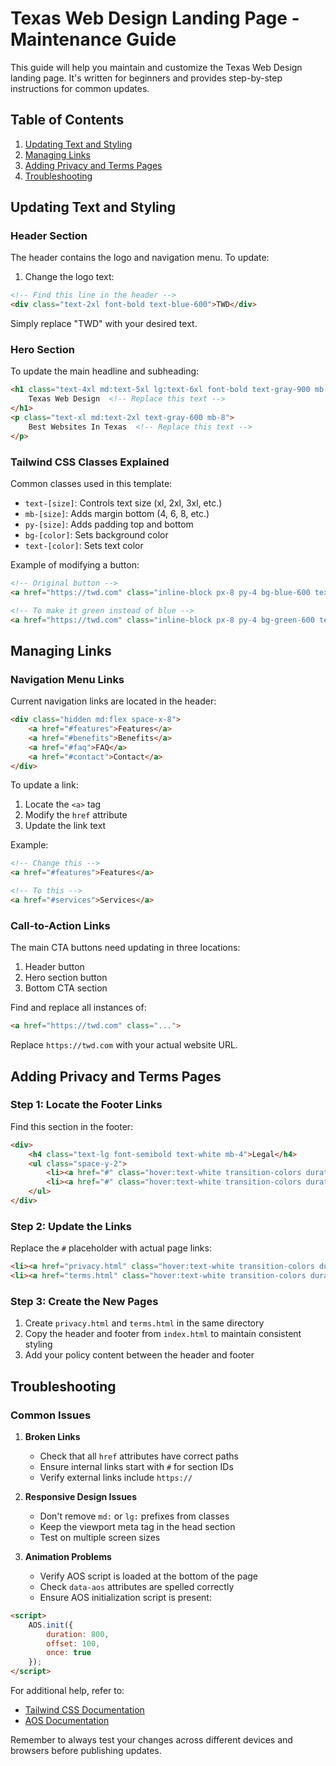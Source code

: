# Texas Web Design Landing Page - Maintenance Guide

This guide will help you maintain and customize the Texas Web Design landing page. It's written for beginners and provides step-by-step instructions for common updates.

## Table of Contents
1. [Updating Text and Styling](#updating-text-and-styling)
2. [Managing Links](#managing-links)
3. [Adding Privacy and Terms Pages](#adding-privacy-and-terms-pages)
4. [Troubleshooting](#troubleshooting)

## Updating Text and Styling

### Header Section
The header contains the logo and navigation menu. To update:

1. Change the logo text:
```html
<!-- Find this line in the header -->
<div class="text-2xl font-bold text-blue-600">TWD</div>
```
Simply replace "TWD" with your desired text.

### Hero Section
To update the main headline and subheading:
```html
<h1 class="text-4xl md:text-5xl lg:text-6xl font-bold text-gray-900 mb-6">
    Texas Web Design  <!-- Replace this text -->
</h1>
<p class="text-xl md:text-2xl text-gray-600 mb-8">
    Best Websites In Texas  <!-- Replace this text -->
</p>
```

### Tailwind CSS Classes Explained
Common classes used in this template:
- `text-[size]`: Controls text size (xl, 2xl, 3xl, etc.)
- `mb-[size]`: Adds margin bottom (4, 6, 8, etc.)
- `py-[size]`: Adds padding top and bottom
- `bg-[color]`: Sets background color
- `text-[color]`: Sets text color

Example of modifying a button:
```html
<!-- Original button -->
<a href="https://twd.com" class="inline-block px-8 py-4 bg-blue-600 text-white rounded-full">

<!-- To make it green instead of blue -->
<a href="https://twd.com" class="inline-block px-8 py-4 bg-green-600 text-white rounded-full">
```

## Managing Links

### Navigation Menu Links
Current navigation links are located in the header:
```html
<div class="hidden md:flex space-x-8">
    <a href="#features">Features</a>
    <a href="#benefits">Benefits</a>
    <a href="#faq">FAQ</a>
    <a href="#contact">Contact</a>
</div>
```

To update a link:
1. Locate the `<a>` tag
2. Modify the `href` attribute
3. Update the link text

Example:
```html
<!-- Change this -->
<a href="#features">Features</a>

<!-- To this -->
<a href="#services">Services</a>
```

### Call-to-Action Links
The main CTA buttons need updating in three locations:
1. Header button
2. Hero section button
3. Bottom CTA section

Find and replace all instances of:
```html
<a href="https://twd.com" class="...">
```
Replace `https://twd.com` with your actual website URL.

## Adding Privacy and Terms Pages

### Step 1: Locate the Footer Links
Find this section in the footer:
```html
<div>
    <h4 class="text-lg font-semibold text-white mb-4">Legal</h4>
    <ul class="space-y-2">
        <li><a href="#" class="hover:text-white transition-colors duration-300">Privacy Policy</a></li>
        <li><a href="#" class="hover:text-white transition-colors duration-300">Terms of Service</a></li>
    </ul>
</div>
```

### Step 2: Update the Links
Replace the `#` placeholder with actual page links:
```html
<li><a href="privacy.html" class="hover:text-white transition-colors duration-300">Privacy Policy</a></li>
<li><a href="terms.html" class="hover:text-white transition-colors duration-300">Terms of Service</a></li>
```

### Step 3: Create the New Pages
1. Create `privacy.html` and `terms.html` in the same directory
2. Copy the header and footer from `index.html` to maintain consistent styling
3. Add your policy content between the header and footer

## Troubleshooting

### Common Issues

1. **Broken Links**
   - Check that all `href` attributes have correct paths
   - Ensure internal links start with `#` for section IDs
   - Verify external links include `https://`

2. **Responsive Design Issues**
   - Don't remove `md:` or `lg:` prefixes from classes
   - Keep the viewport meta tag in the head section
   - Test on multiple screen sizes

3. **Animation Problems**
   - Verify AOS script is loaded at the bottom of the page
   - Check `data-aos` attributes are spelled correctly
   - Ensure AOS initialization script is present:
```html
<script>
    AOS.init({
        duration: 800,
        offset: 100,
        once: true
    });
</script>
```

For additional help, refer to:
- [Tailwind CSS Documentation](https://tailwindcss.com/docs)
- [AOS Documentation](https://michalsnik.github.io/aos/)

Remember to always test your changes across different devices and browsers before publishing updates.